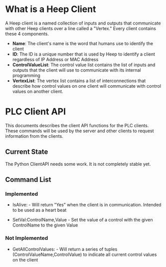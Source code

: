 # What is a Heep Client

A Heep client is a named collection of inputs and outputs that communicate with other Heep clients over a line called a "Vertex." Every client contains these 4 components.

* **Name**: The client's name is the word that humans use to identify the client
* **ID**: The ID is a unique number that is used by Heep to identify a client regardless of IP Address or MAC Address
* **ControlValueList**: The control value list contains the list of inputs and outputs that the client will use to communicate with its internal programming
* **VertexList**: The vertex list contains a list of interconnections that describe how control values on one client will communicate with control values on another client.

# PLC Client API

This documents describes the client API functions for the PLC clients. These commands will be used by the server and other clients to request information from the clients.

## Current State

The Python ClientAPI needs some work. It is not completely stable yet.

## Command List

### Implemented

* IsAlive: - Will return "Yes" when the client is in communication. Intended to be used as a heart beat

* SetVal:ControlName,Value - Set the value of a control with the given ControlName to the given Value

### Not Implemented

* GetAllControlValues: - Will return a series of tuples (ControlValueName,ControlValue) to indicate all current control values on the client

